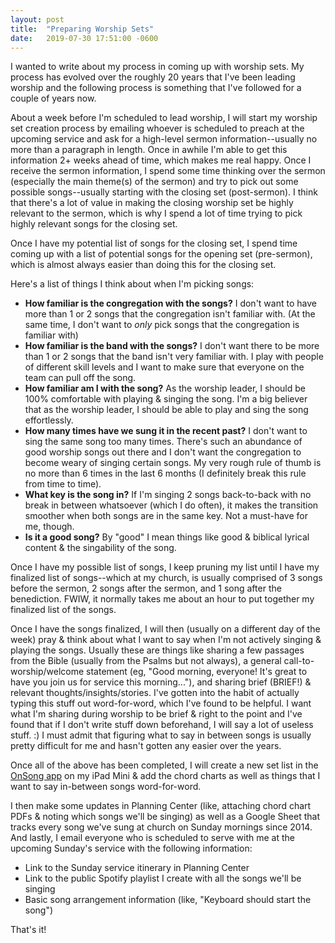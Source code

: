 ```yaml
---
layout: post
title:  "Preparing Worship Sets"
date:   2019-07-30 17:51:00 -0600
---
```


I wanted to write about my process in coming up with worship sets. My process has evolved over the roughly 20 years that I've been leading worship and the following process is something that I've followed for a couple of years now.

About a week before I'm scheduled to lead worship, I will start my worship set creation process by emailing whoever is scheduled to preach at the upcoming service and ask for a high-level sermon information--usually no more than a paragraph in length. Once in awhile I'm able to get this information 2+ weeks ahead of time, which makes me real happy. Once I receive the sermon information, I spend some time thinking over the sermon (especially the main theme(s) of the sermon) and try to pick out some possible songs--usually starting with the closing set (post-sermon). I think that there's a lot of value in making the closing worship set be highly relevant to the sermon, which is why I spend a lot of time trying to pick highly relevant songs for the closing set.

Once I have my potential list of songs for the closing set, I spend time coming up with a list of potential songs for the opening set (pre-sermon), which is almost always easier than doing this for the closing set.

Here's a list of things I think about when I'm picking songs:
* **How familiar is the congregation with the songs?** I don't want to have more than 1 or 2 songs that the congregation isn't familiar with. (At the same time, I don't want to _only_ pick songs that the congregation is familiar with)
* **How familiar is the band with the songs?** I don't want there to be more than 1 or 2 songs that the band isn't very familiar with. I play with people of different skill levels and I want to make sure that everyone on the team can pull off the song.
* **How familiar am I with the song?** As the worship leader, I should be 100% comfortable with playing & singing the song. I'm a big believer that as the worship leader, I should be able to play and sing the song effortlessly.
* **How many times have we sung it in the recent past?** I don't want to sing the same song too many times. There's such an abundance of good worship songs out there and I don't want the congregation to become weary of singing certain songs. My very rough rule of thumb is no more than 6 times in the last 6 months (I definitely break this rule from time to time).
* **What key is the song in?** If I'm singing 2 songs back-to-back with no break in between whatsoever (which I do often), it makes the transition smoother when both songs are in the same key. Not a must-have for me, though.
* **Is it a good song?** By "good" I mean things like good & biblical lyrical content & the singability of the song.

Once I have my possible list of songs, I keep pruning my list until I have my finalized list of songs--which at my church, is usually comprised of 3 songs before the sermon, 2 songs after the sermon, and 1 song after the benediction. FWIW, it normally takes me about an hour to put together my finalized list of the songs.

Once I have the songs finalized, I will then (usually on a different day of the week) pray & think about what I want to say when I'm not actively singing & playing the songs. Usually these are things like sharing a few passages from the Bible (usually from the Psalms but not always), a general call-to-worship/welcome statement (eg, "Good morning, everyone! It's great to have you join us for service this morning..."), and sharing brief (BRIEF!) & relevant thoughts/insights/stories. I've gotten into the habit of actually typing this stuff out word-for-word, which I've found to be helpful. I want what I'm sharing during worship to be brief & right to the point and I've found that if I don't write stuff down beforehand, I will say a lot of useless stuff. :) I must admit that figuring what to say in between songs is usually pretty difficult for me and hasn't gotten any easier over the years.

Once all of the above has been completed, I will create a new set list in the [OnSong app](https://onsongapp.com/) on my iPad Mini & add the chord charts as well as things that I want to say in-between songs word-for-word.

I then make some updates in Planning Center (like, attaching chord chart PDFs & noting which songs we'll be singing) as well as a Google Sheet that tracks every song we've sung at church on Sunday mornings since 2014. And lastly, I email everyone who is scheduled to serve with me at the upcoming Sunday's service with the following information:
* Link to the Sunday service itinerary in Planning Center
* Link to the public Spotify playlist I create with all the songs we'll be singing
* Basic song arrangement information (like, "Keyboard should start the song")

That's it!

